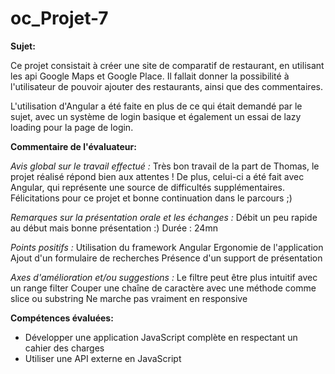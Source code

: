 # oc_Projet-7

**Sujet:**

Ce projet consistait à créer une site de comparatif de restaurant, en utilisant les api Google Maps et Google Place.
Il fallait donner la possibilité à l'utilisateur de pouvoir ajouter des restaurants, ainsi que des commentaires.

L'utilisation d'Angular a été faite en plus de ce qui était demandé par le sujet, avec un système de login basique et également un essai de lazy loading pour la page de login.

**Commentaire de l'évaluateur:**

*Avis global sur le travail effectué :*
Très bon travail de la part de Thomas, le projet réalisé répond bien aux attentes ! 
De plus, celui-ci a été fait avec Angular, qui représente une source de difficultés supplémentaires.
Félicitations pour ce projet et bonne continuation dans le parcours ;)

*Remarques sur la présentation orale et les échanges :*
Débit un peu rapide au début mais bonne présentation :)
Durée : 24mn

*Points positifs :*
Utilisation du framework Angular
Ergonomie de l'application
Ajout d'un formulaire de recherches
Présence d'un support de présentation

*Axes d'amélioration et/ou suggestions :*
Le filtre peut être plus intuitif avec un range filter 
Couper une chaîne de caractère avec une méthode comme slice ou substring
Ne marche pas vraiment en responsive


**Compétences évaluées:**

* Développer une application JavaScript complète en respectant un cahier des charges
* Utiliser une API externe en JavaScript
